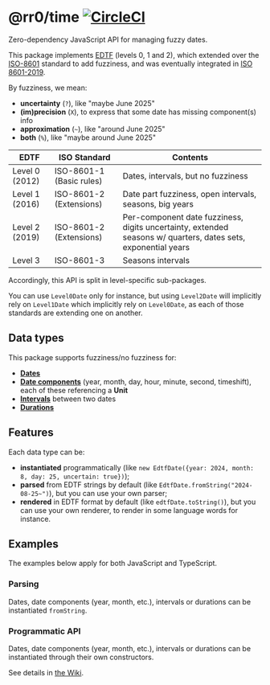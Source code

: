 # @rr0/time [![CircleCI](https://dl.circleci.com/status-badge/img/gh/RR0/time/tree/master.svg?style=svg)](https://dl.circleci.com/status-badge/redirect/gh/RR0/time/tree/master)

Zero-dependency JavaScript API for managing fuzzy dates.

This package implements [EDTF](https://www.loc.gov/standards/datetime/) (levels 0, 1 and 2), 
which extended over the [ISO-8601](https://www.iso.org/iso-8601-date-and-time-format.html) standard to add fuzziness, 
and was eventually integrated in [ISO 8601-2019](https://www.iso.org/obp/ui/#iso:std:iso:8601:-1:ed-1:v1:en).

By fuzziness, we mean:
- **uncertainty** (`?`), like "maybe June 2025"
- **(im)precision** (`X`), to express that some date has missing component(s) info 
- **approximation** (`~`), like "around June 2025"
- **both** (`%`), like "maybe around June 2025"

| EDTF           | ISO Standard             | Contents                                                                                                      |
|----------------|--------------------------|---------------------------------------------------------------------------------------------------------------|
| Level 0 (2012) | ISO-8601-1 (Basic rules) | Dates, intervals, but no fuzziness                                                                            |
| Level 1 (2016) | ISO-8601-2 (Extensions)  | Date part fuzziness, open intervals, seasons, big years                                                       |
| Level 2 (2019) | ISO-8601-2 (Extensions)  | Per-component date fuzziness, digits uncertainty, extended seasons w/ quarters, dates sets, exponential years |
| Level 3        | ISO-8601-3               | Seasons intervals                                                                                             |

Accordingly, this API is split in level-specific sub-packages. 

You can use `Level0Date` only for instance, but using `Level2Date` will implicitly rely on `Level1Date` which implicitly rely on `Level0Date`,
as each of those standards are extending one on another.


## Data types
This package supports fuzziness/no fuzziness for:
- **[Dates](https://github.com/RR0/time/wiki/Date)**
- **[Date components](https://github.com/RR0/time/wiki/DateComponent)** (year, month, day, hour, minute, second, timeshift), each of these referencing a **Unit**
- **[Intervals](https://github.com/RR0/time/wiki/Interval)** between two dates
- **[Durations](https://github.com/RR0/time/wiki/Duration)**

## Features
Each data type can be:
- **instantiated** programmatically (like `new EdtfDate({year: 2024, month: 8, day: 25, uncertain: true})`);
- **parsed** from EDTF strings by default (like `EdtfDate.fromString("2024-08-25~")`), but you can use your own parser;
- **rendered** in EDTF format by default (like `edtfDate.toString()`), but you can use your own renderer, to render in some language words for instance.

## Examples
The examples below apply for both JavaScript and TypeScript.

### Parsing

Dates, date components (year, month, etc.), intervals or durations can be instantiated `fromString`.

### Programmatic API

Dates, date components (year, month, etc.), intervals or durations can be instantiated through their own constructors.

See details in [the Wiki](https://github.com/RR0/time/wiki).
